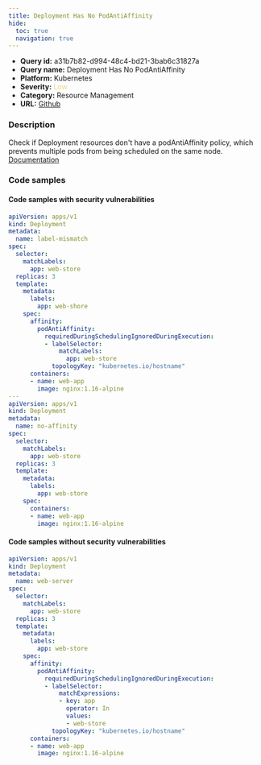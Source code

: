 ```yaml
---
title: Deployment Has No PodAntiAffinity
hide:
  toc: true
  navigation: true
---
```


<style>
  .highlight .hll {
    background-color: #ff171742;
  }
  .md-content {
    max-width: 1100px;
    margin: 0 auto;
  }
</style>

-   **Query id:** a31b7b82-d994-48c4-bd21-3bab6c31827a
-   **Query name:** Deployment Has No PodAntiAffinity
-   **Platform:** Kubernetes
-   **Severity:** <span style="color:#edd57e">Low</span>
-   **Category:** Resource Management
-   **URL:** [Github](https://github.com/Checkmarx/kics/tree/master/assets/queries/k8s/deployment_has_no_pod_anti_affinity)

### Description
Check if Deployment resources don't have a podAntiAffinity policy, which prevents multiple pods from being scheduled on the same node.<br>
[Documentation](https://kubernetes.io/docs/concepts/scheduling-eviction/assign-pod-node/)

### Code samples
#### Code samples with security vulnerabilities
```yaml title="Positive test num. 1 - yaml file" hl_lines="19 39"
apiVersion: apps/v1
kind: Deployment
metadata:
  name: label-mismatch
spec:
  selector:
    matchLabels:
      app: web-store
  replicas: 3
  template:
    metadata:
      labels:
        app: web-shore
    spec:
      affinity:
        podAntiAffinity:
          requiredDuringSchedulingIgnoredDuringExecution:
          - labelSelector:
              matchLabels:
                app: web-store
            topologyKey: "kubernetes.io/hostname"
      containers:
      - name: web-app
        image: nginx:1.16-alpine
---
apiVersion: apps/v1
kind: Deployment
metadata:
  name: no-affinity
spec:
  selector:
    matchLabels:
      app: web-store
  replicas: 3
  template:
    metadata:
      labels:
        app: web-store
    spec:
      containers:
      - name: web-app
        image: nginx:1.16-alpine

```


#### Code samples without security vulnerabilities
```yaml title="Negative test num. 1 - yaml file"
apiVersion: apps/v1
kind: Deployment
metadata:
  name: web-server
spec:
  selector:
    matchLabels:
      app: web-store
  replicas: 3
  template:
    metadata:
      labels:
        app: web-store
    spec:
      affinity:
        podAntiAffinity:
          requiredDuringSchedulingIgnoredDuringExecution:
          - labelSelector:
              matchExpressions:
              - key: app
                operator: In
                values:
                - web-store
            topologyKey: "kubernetes.io/hostname"
      containers:
      - name: web-app
        image: nginx:1.16-alpine
```
